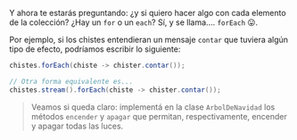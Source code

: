 Y ahora te estarás preguntando: ¿y si quiero hacer algo con cada elemento de la colección? ¿Hay un `for` o un `each`? Sí, y se llama.... `forEach` :stuck_out_tongue:.

Por ejemplo, si los chistes entendieran un mensaje `contar` que tuviera algún tipo de efecto, podríamos escribir lo siguiente:

```java
chistes.forEach(chiste -> chister.contar());

// Otra forma equivalente es...
chistes.stream().forEach(chiste -> chister.contar());
```

> Veamos si queda claro: implementá en la clase `ArbolDeNavidad` los métodos `encender` y `apagar` que permitan, respectivamente, encender y apagar todas las luces. 